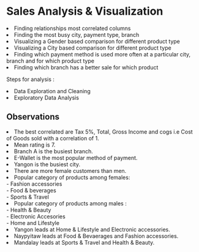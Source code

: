 # Sales Analysis & Visualization
<li>
Finding relationships most correlated columns<li>
Finding the most busy city, payment type, branch<li>
Visualizing a Gender based comparison for different product type<li>
Visualizing a City based comparison for different product type<li>
Finding which payment method is used more often at a particular city, branch and for which product type<li>
Finding which branch has a better sale for which product
<p>
Steps for analysis :
<li>Data Exploration and Cleaning
<li>Exploratory Data Analysis
<p>

## Observations
<li>
The best correlated are Tax 5%, Total, Gross Income and cogs i.e Cost of Goods sold with a correlation of 1.
<li>
Mean rating is 7.
<li>
Branch A is the busiest branch.
<li>
E-Wallet is the most popular method of payment.
<li>
Yangon is the busiest city.
<li>
There are more female customers than men.
<li>
Popular category of products among females:<br>
  - Fashion accessories <br>
  - Food & beverages<br>
  - Sports & Travel <br>
<li>
Popular category of products among males :<br>
 - Health & Beauty
 <br>
 - Electronic Accesories <br>
 - Home and Lifestyle
<li>
Yangon leads at Home & Lifestyle and Electronic accessories.
<li>
Naypyitaw leads at Food & Bevaerages and Fashion accessories.
<li>
Mandalay leads at Sports & Travel and Health & Beauty.


